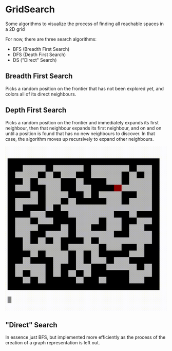 GridSearch
==========
Some algorithms to visualize the process of finding all reachable spaces in a 2D grid

For now, there are three search algorithms:
- BFS (Breadth First Search)
- DFS (Depth First Search)
- DS ("Direct" Search)

Breadth First Search
--------------------
Picks a random position on the frontier that has not been explored yet, and colors all of its direct neighbours.

Depth First Search
------------------
Picks a random position on the frontier and immediately expands its first neighbour, then that neighbour expands its first neighbour, and on and on until a position is found that has no new neighbours to discover.
In that case, the algorithm moves up recursively to expand other neighbours.

<img src="https://github.com/Josef-Hlink/GridSearch/blob/main/assets/DFS.gif" width="512" height="512" alt="DFS demo" caption="Depth First Search on a 20x20 grid with 40% walls"/>

"Direct" Search
---------------
In essence just BFS, but implemented more efficiently as the process of the creation of a graph representation is left out.
